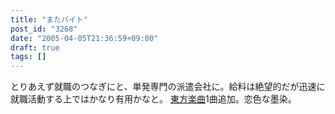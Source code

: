 ```yaml
---
title: "またバイト"
post_id: "3268"
date: "2005-04-05T21:36:59+09:00"
draft: true
tags: []
---
```



とりあえず就職のつなぎにと、単発専門の派遣会社に。給料は絶望的だが迅速に就職活動する上ではかなり有用かなと。 [東方楽曲](/3267)1曲追加。恋色な墨染。
